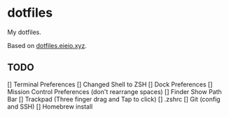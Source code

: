 # dotfiles
My dotfiles. 

Based on [dotfiles.eieio.xyz](https://dotfiles.eieio.tyz).

## TODO
[] Terminal Preferences
[] Changed Shell to ZSH
[] Dock Preferences
[] Mission Control Preferences (don't rearrange spaces)
[] Finder Show Path Bar
[] Trackpad (Three finger drag and Tap to click)
[] .zshrc
[] Git (config and SSH)
[] Homebrew install
